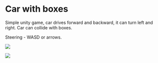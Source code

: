 # Car with boxes
Simple unity game, car drives forward and backward, it can turn left and right. Car can collide with boxes.

Steering - WASD or arrows.

![](https://github.com/pl1000100/car-with-boxes/blob/main/examples/images/1.png?raw=true)

![](https://github.com/pl1000100/car-with-boxes/blob/main/examples/images/2.png?raw=true)
